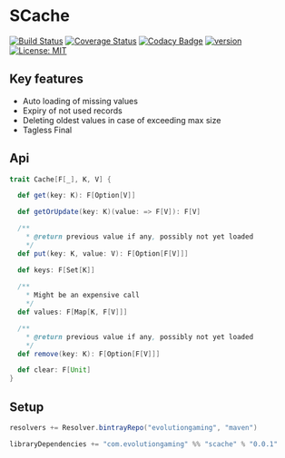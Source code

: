 # SCache
[![Build Status](https://travis-ci.org/evolution-gaming/scache.svg)](https://travis-ci.org/evolution-gaming/scache)
[![Coverage Status](https://coveralls.io/repos/evolution-gaming/scache/badge.svg)](https://coveralls.io/r/evolution-gaming/scache)
[![Codacy Badge](https://api.codacy.com/project/badge/Grade/d6da847f1228485e91525112112fb86b)](https://www.codacy.com/app/evolution-gaming/scache?utm_source=github.com&amp;utm_medium=referral&amp;utm_content=evolution-gaming/scache&amp;utm_campaign=Badge_Grade)
[![version](https://api.bintray.com/packages/evolutiongaming/maven/scache/images/download.svg) ](https://bintray.com/evolutiongaming/maven/scache/_latestVersion)
[![License: MIT](https://img.shields.io/badge/License-MIT-yellowgreen.svg)](https://opensource.org/licenses/MIT)

## Key features

* Auto loading of missing values
* Expiry of not used records
* Deleting oldest values in case of exceeding max size
* Tagless Final 

## Api 

```scala
trait Cache[F[_], K, V] {

  def get(key: K): F[Option[V]]

  def getOrUpdate(key: K)(value: => F[V]): F[V]

  /**
    * @return previous value if any, possibly not yet loaded
    */
  def put(key: K, value: V): F[Option[F[V]]]

  def keys: F[Set[K]]
  
  /**
    * Might be an expensive call
    */
  def values: F[Map[K, F[V]]]

  /**
    * @return previous value if any, possibly not yet loaded
    */
  def remove(key: K): F[Option[F[V]]]

  def clear: F[Unit]
}
```

## Setup

```scala
resolvers += Resolver.bintrayRepo("evolutiongaming", "maven")

libraryDependencies += "com.evolutiongaming" %% "scache" % "0.0.1"
```